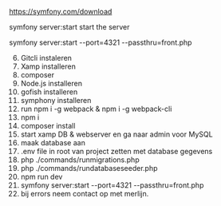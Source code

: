 https://symfony.com/download

symfony server:start start the server


symfony server:start --port=4321 --passthru=front.php



6. Gitcli instaleren
1. Xamp installeren
2. composer
4. Node.js installeren
5. gofish installeren
7. symphony installeren
8. run npm i -g webpack & npm i -g webpack-cli
9. npm i
10. composer install
11. start xamp DB & webserver en ga naar admin voor MySQL
12. maak database aan
13. .env file in root van project zetten met database gegevens
14. php ./commands/runmigrations.php
15. php ./commands/rundatabaseseeder.php
16. npm run dev
17. symfony server:start --port=4321 --passthru=front.php
18. bij errors neem contact op met merlijn.

